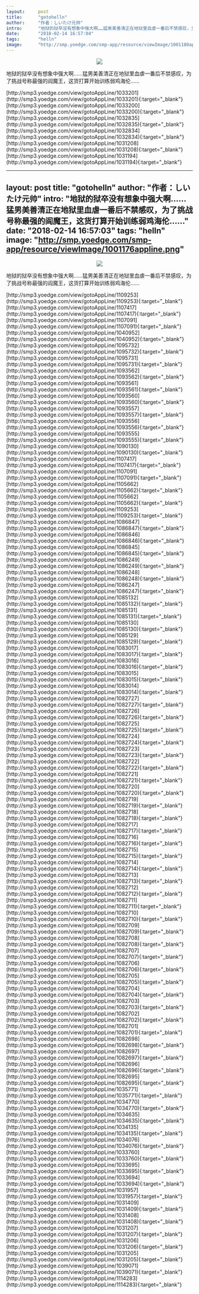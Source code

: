 ```yaml
---
layout:     post
title:      "gotohelln"
author:     "作者：しいたけ元帅"
intro:      "地狱的狱卒没有想象中强大啊……猛男美善清正在地狱里血虐一番后不禁感叹，为了挑战号称最强的阎魔王，这货打算开始训练弱鸡海伦……"
date:       "2018-02-14 16:57:04"
tags:       "helln"
image:      "http://smp.yoedge.com/smp-app/resource/viewImage/1001180appline.png"
---
```

<div style="text-align: center">
<p><img src="http://smp.yoedge.com/smp-app/resource/viewImage/1001180appline.png"/></p>
</div>
<p class="post-meta">
<span>地狱的狱卒没有想象中强大啊……猛男美善清正在地狱里血虐一番后不禁感叹，为了挑战号称最强的阎魔王，这货打算开始训练弱鸡海伦……</span>
</p>
[http://smp3.yoedge.com/view/gotoAppLine/1033201](http://smp3.yoedge.com/view/gotoAppLine/1033201){:target="_blank"}
[http://smp3.yoedge.com/view/gotoAppLine/1033200](http://smp3.yoedge.com/view/gotoAppLine/1033200){:target="_blank"}
[http://smp3.yoedge.com/view/gotoAppLine/1032835](http://smp3.yoedge.com/view/gotoAppLine/1032835){:target="_blank"}
[http://smp3.yoedge.com/view/gotoAppLine/1032834](http://smp3.yoedge.com/view/gotoAppLine/1032834){:target="_blank"}
[http://smp3.yoedge.com/view/gotoAppLine/1031208](http://smp3.yoedge.com/view/gotoAppLine/1031208){:target="_blank"}
[http://smp3.yoedge.com/view/gotoAppLine/1031194](http://smp3.yoedge.com/view/gotoAppLine/1031194){:target="_blank"}


---
layout:     post
title:      "gotohelln"
author:     "作者：しいたけ元帅"
intro:      "地狱的狱卒没有想象中强大啊……猛男美善清正在地狱里血虐一番后不禁感叹，为了挑战号称最强的阎魔王，这货打算开始训练弱鸡海伦……"
date:       "2018-02-14 16:57:03"
tags:       "helln"
image:      "http://smp.yoedge.com/smp-app/resource/viewImage/1001176appline.png"
---
<div style="text-align: center">
<p><img src="http://smp.yoedge.com/smp-app/resource/viewImage/1001176appline.png"/></p>
</div>
<p class="post-meta">
<span>地狱的狱卒没有想象中强大啊……猛男美善清正在地狱里血虐一番后不禁感叹，为了挑战号称最强的阎魔王，这货打算开始训练弱鸡海伦……</span>
</p>
[http://smp3.yoedge.com/view/gotoAppLine/1109253](http://smp3.yoedge.com/view/gotoAppLine/1109253){:target="_blank"}
[http://smp3.yoedge.com/view/gotoAppLine/1107417](http://smp3.yoedge.com/view/gotoAppLine/1107417){:target="_blank"}
[http://smp3.yoedge.com/view/gotoAppLine/1107091](http://smp3.yoedge.com/view/gotoAppLine/1107091){:target="_blank"}
[http://smp3.yoedge.com/view/gotoAppLine/1040952](http://smp3.yoedge.com/view/gotoAppLine/1040952){:target="_blank"}
[http://smp3.yoedge.com/view/gotoAppLine/1095732](http://smp3.yoedge.com/view/gotoAppLine/1095732){:target="_blank"}
[http://smp3.yoedge.com/view/gotoAppLine/1095731](http://smp3.yoedge.com/view/gotoAppLine/1095731){:target="_blank"}
[http://smp3.yoedge.com/view/gotoAppLine/1093562](http://smp3.yoedge.com/view/gotoAppLine/1093562){:target="_blank"}
[http://smp3.yoedge.com/view/gotoAppLine/1093561](http://smp3.yoedge.com/view/gotoAppLine/1093561){:target="_blank"}
[http://smp3.yoedge.com/view/gotoAppLine/1093560](http://smp3.yoedge.com/view/gotoAppLine/1093560){:target="_blank"}
[http://smp3.yoedge.com/view/gotoAppLine/1093557](http://smp3.yoedge.com/view/gotoAppLine/1093557){:target="_blank"}
[http://smp3.yoedge.com/view/gotoAppLine/1093556](http://smp3.yoedge.com/view/gotoAppLine/1093556){:target="_blank"}
[http://smp3.yoedge.com/view/gotoAppLine/1093555](http://smp3.yoedge.com/view/gotoAppLine/1093555){:target="_blank"}
[http://smp3.yoedge.com/view/gotoAppLine/1090130](http://smp3.yoedge.com/view/gotoAppLine/1090130){:target="_blank"}
[http://smp3.yoedge.com/view/gotoAppLine/1107417](http://smp3.yoedge.com/view/gotoAppLine/1107417){:target="_blank"}
[http://smp3.yoedge.com/view/gotoAppLine/1107091](http://smp3.yoedge.com/view/gotoAppLine/1107091){:target="_blank"}
[http://smp3.yoedge.com/view/gotoAppLine/1105662](http://smp3.yoedge.com/view/gotoAppLine/1105662){:target="_blank"}
[http://smp3.yoedge.com/view/gotoAppLine/1105662](http://smp3.yoedge.com/view/gotoAppLine/1105662){:target="_blank"}
[http://smp3.yoedge.com/view/gotoAppLine/1109253](http://smp3.yoedge.com/view/gotoAppLine/1109253){:target="_blank"}
[http://smp3.yoedge.com/view/gotoAppLine/1086847](http://smp3.yoedge.com/view/gotoAppLine/1086847){:target="_blank"}
[http://smp3.yoedge.com/view/gotoAppLine/1086846](http://smp3.yoedge.com/view/gotoAppLine/1086846){:target="_blank"}
[http://smp3.yoedge.com/view/gotoAppLine/1086845](http://smp3.yoedge.com/view/gotoAppLine/1086845){:target="_blank"}
[http://smp3.yoedge.com/view/gotoAppLine/1086249](http://smp3.yoedge.com/view/gotoAppLine/1086249){:target="_blank"}
[http://smp3.yoedge.com/view/gotoAppLine/1086248](http://smp3.yoedge.com/view/gotoAppLine/1086248){:target="_blank"}
[http://smp3.yoedge.com/view/gotoAppLine/1086247](http://smp3.yoedge.com/view/gotoAppLine/1086247){:target="_blank"}
[http://smp3.yoedge.com/view/gotoAppLine/1085132](http://smp3.yoedge.com/view/gotoAppLine/1085132){:target="_blank"}
[http://smp3.yoedge.com/view/gotoAppLine/1085131](http://smp3.yoedge.com/view/gotoAppLine/1085131){:target="_blank"}
[http://smp3.yoedge.com/view/gotoAppLine/1085130](http://smp3.yoedge.com/view/gotoAppLine/1085130){:target="_blank"}
[http://smp3.yoedge.com/view/gotoAppLine/1085129](http://smp3.yoedge.com/view/gotoAppLine/1085129){:target="_blank"}
[http://smp3.yoedge.com/view/gotoAppLine/1083017](http://smp3.yoedge.com/view/gotoAppLine/1083017){:target="_blank"}
[http://smp3.yoedge.com/view/gotoAppLine/1083016](http://smp3.yoedge.com/view/gotoAppLine/1083016){:target="_blank"}
[http://smp3.yoedge.com/view/gotoAppLine/1083015](http://smp3.yoedge.com/view/gotoAppLine/1083015){:target="_blank"}
[http://smp3.yoedge.com/view/gotoAppLine/1083014](http://smp3.yoedge.com/view/gotoAppLine/1083014){:target="_blank"}
[http://smp3.yoedge.com/view/gotoAppLine/1082727](http://smp3.yoedge.com/view/gotoAppLine/1082727){:target="_blank"}
[http://smp3.yoedge.com/view/gotoAppLine/1082726](http://smp3.yoedge.com/view/gotoAppLine/1082726){:target="_blank"}
[http://smp3.yoedge.com/view/gotoAppLine/1082725](http://smp3.yoedge.com/view/gotoAppLine/1082725){:target="_blank"}
[http://smp3.yoedge.com/view/gotoAppLine/1082724](http://smp3.yoedge.com/view/gotoAppLine/1082724){:target="_blank"}
[http://smp3.yoedge.com/view/gotoAppLine/1082723](http://smp3.yoedge.com/view/gotoAppLine/1082723){:target="_blank"}
[http://smp3.yoedge.com/view/gotoAppLine/1082722](http://smp3.yoedge.com/view/gotoAppLine/1082722){:target="_blank"}
[http://smp3.yoedge.com/view/gotoAppLine/1082721](http://smp3.yoedge.com/view/gotoAppLine/1082721){:target="_blank"}
[http://smp3.yoedge.com/view/gotoAppLine/1082720](http://smp3.yoedge.com/view/gotoAppLine/1082720){:target="_blank"}
[http://smp3.yoedge.com/view/gotoAppLine/1082719](http://smp3.yoedge.com/view/gotoAppLine/1082719){:target="_blank"}
[http://smp3.yoedge.com/view/gotoAppLine/1082718](http://smp3.yoedge.com/view/gotoAppLine/1082718){:target="_blank"}
[http://smp3.yoedge.com/view/gotoAppLine/1082717](http://smp3.yoedge.com/view/gotoAppLine/1082717){:target="_blank"}
[http://smp3.yoedge.com/view/gotoAppLine/1082716](http://smp3.yoedge.com/view/gotoAppLine/1082716){:target="_blank"}
[http://smp3.yoedge.com/view/gotoAppLine/1082715](http://smp3.yoedge.com/view/gotoAppLine/1082715){:target="_blank"}
[http://smp3.yoedge.com/view/gotoAppLine/1082714](http://smp3.yoedge.com/view/gotoAppLine/1082714){:target="_blank"}
[http://smp3.yoedge.com/view/gotoAppLine/1082713](http://smp3.yoedge.com/view/gotoAppLine/1082713){:target="_blank"}
[http://smp3.yoedge.com/view/gotoAppLine/1082712](http://smp3.yoedge.com/view/gotoAppLine/1082712){:target="_blank"}
[http://smp3.yoedge.com/view/gotoAppLine/1082711](http://smp3.yoedge.com/view/gotoAppLine/1082711){:target="_blank"}
[http://smp3.yoedge.com/view/gotoAppLine/1082710](http://smp3.yoedge.com/view/gotoAppLine/1082710){:target="_blank"}
[http://smp3.yoedge.com/view/gotoAppLine/1082709](http://smp3.yoedge.com/view/gotoAppLine/1082709){:target="_blank"}
[http://smp3.yoedge.com/view/gotoAppLine/1082708](http://smp3.yoedge.com/view/gotoAppLine/1082708){:target="_blank"}
[http://smp3.yoedge.com/view/gotoAppLine/1082707](http://smp3.yoedge.com/view/gotoAppLine/1082707){:target="_blank"}
[http://smp3.yoedge.com/view/gotoAppLine/1082706](http://smp3.yoedge.com/view/gotoAppLine/1082706){:target="_blank"}
[http://smp3.yoedge.com/view/gotoAppLine/1082705](http://smp3.yoedge.com/view/gotoAppLine/1082705){:target="_blank"}
[http://smp3.yoedge.com/view/gotoAppLine/1082704](http://smp3.yoedge.com/view/gotoAppLine/1082704){:target="_blank"}
[http://smp3.yoedge.com/view/gotoAppLine/1082703](http://smp3.yoedge.com/view/gotoAppLine/1082703){:target="_blank"}
[http://smp3.yoedge.com/view/gotoAppLine/1082702](http://smp3.yoedge.com/view/gotoAppLine/1082702){:target="_blank"}
[http://smp3.yoedge.com/view/gotoAppLine/1082701](http://smp3.yoedge.com/view/gotoAppLine/1082701){:target="_blank"}
[http://smp3.yoedge.com/view/gotoAppLine/1082698](http://smp3.yoedge.com/view/gotoAppLine/1082698){:target="_blank"}
[http://smp3.yoedge.com/view/gotoAppLine/1082697](http://smp3.yoedge.com/view/gotoAppLine/1082697){:target="_blank"}
[http://smp3.yoedge.com/view/gotoAppLine/1082696](http://smp3.yoedge.com/view/gotoAppLine/1082696){:target="_blank"}
[http://smp3.yoedge.com/view/gotoAppLine/1082695](http://smp3.yoedge.com/view/gotoAppLine/1082695){:target="_blank"}
[http://smp3.yoedge.com/view/gotoAppLine/1035771](http://smp3.yoedge.com/view/gotoAppLine/1035771){:target="_blank"}
[http://smp3.yoedge.com/view/gotoAppLine/1034770](http://smp3.yoedge.com/view/gotoAppLine/1034770){:target="_blank"}
[http://smp3.yoedge.com/view/gotoAppLine/1034635](http://smp3.yoedge.com/view/gotoAppLine/1034635){:target="_blank"}
[http://smp3.yoedge.com/view/gotoAppLine/1034135](http://smp3.yoedge.com/view/gotoAppLine/1034135){:target="_blank"}
[http://smp3.yoedge.com/view/gotoAppLine/1034076](http://smp3.yoedge.com/view/gotoAppLine/1034076){:target="_blank"}
[http://smp3.yoedge.com/view/gotoAppLine/1033760](http://smp3.yoedge.com/view/gotoAppLine/1033760){:target="_blank"}
[http://smp3.yoedge.com/view/gotoAppLine/1033695](http://smp3.yoedge.com/view/gotoAppLine/1033695){:target="_blank"}
[http://smp3.yoedge.com/view/gotoAppLine/1033694](http://smp3.yoedge.com/view/gotoAppLine/1033694){:target="_blank"}
[http://smp3.yoedge.com/view/gotoAppLine/1031957](http://smp3.yoedge.com/view/gotoAppLine/1031957){:target="_blank"}
[http://smp3.yoedge.com/view/gotoAppLine/1031409](http://smp3.yoedge.com/view/gotoAppLine/1031409){:target="_blank"}
[http://smp3.yoedge.com/view/gotoAppLine/1031408](http://smp3.yoedge.com/view/gotoAppLine/1031408){:target="_blank"}
[http://smp3.yoedge.com/view/gotoAppLine/1031207](http://smp3.yoedge.com/view/gotoAppLine/1031207){:target="_blank"}
[http://smp3.yoedge.com/view/gotoAppLine/1031206](http://smp3.yoedge.com/view/gotoAppLine/1031206){:target="_blank"}
[http://smp3.yoedge.com/view/gotoAppLine/1031205](http://smp3.yoedge.com/view/gotoAppLine/1031205){:target="_blank"}
[http://smp3.yoedge.com/view/gotoAppLine/1039071](http://smp3.yoedge.com/view/gotoAppLine/1039071){:target="_blank"}
[http://smp3.yoedge.com/view/gotoAppLine/1114283](http://smp3.yoedge.com/view/gotoAppLine/1114283){:target="_blank"}


